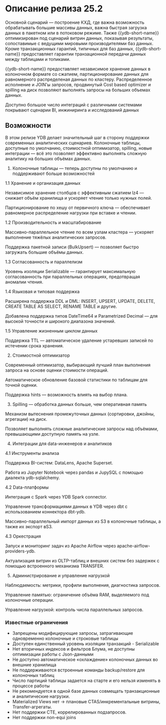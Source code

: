 # Описание релиза 25.2

Основной сценарий — построение КХД, где важна возможность обрабатывать большие массивы данных, важна быстрая загрузка данных в пакетном или в потоковом режиме. Также {{ydb-short-name}} оптимизирован под сценарий витрин данных, показывая результаты, сопоставимые с ведущими мировыми производителями баз данных. Кроме транзакционных гарантий, типичных для баз данных, {{ydb-short-name}} предоставляет гарантии транзационной передачи данных между таблицами и топиками.

{{ydb-short-name}} предоставляет независимое хранение данных в колоночном формате со сжатием, партиционирование данных для равномерного распределеная данных по кластеру. Распределенное исполнение и JOIN'ы запросов, продвинутый Cost based optimizer и spilling на диск позволяют выполнять запросы на больших объемах данных.

Доступно большое число интеграций с различными системами покрывают сценарии BI, инжиниринга и исследований данных

## Возможности
В этом релизе YDB делает значительный шаг в сторону поддержки современных аналитических сценариев.  Колоночные таблицы, доступные по умолчанию, стоимостной оптимизатор, spilling, новые интеграции — всё это позволяет эффективно выполнять сложную аналитику на больших объёмах данных.

1. Колоночные таблицы — теперь доступны по умолчанию и поддерживают больше возможностей

1.1 Хранение и организация данных

Независимое хранение столбцов с эффективным сжатием lz4 — снижает объём хранилища и ускоряет чтение только нужных полей.

Партиционирование по хешу от первичного ключа — обеспечивает равномерное распределение нагрузки при вставке и чтении.

1.2 Производительность и масштабирование

Массивно-параллельное чтение по всем узлам кластера — ускоряет выполнение тяжёлых аналитических запросов.

Поддержка пакетной записи (BulkUpsert) — позволяет быстро загружать большие объёмы данных.

1.3 Согласованность и параллелизм

Уровень изоляции Serializable — гарантирует максимальную согласованность при параллельных операциях, предотвращая аномалии чтения.

1.4 Языковая и типовая поддержка

Расширена поддержка DDL и DML: INSERT, UPSERT, UPDATE, DELETE, CREATE TABLE AS SELECT, RENAME TABLE и другие.

Добавлена поддержка типов DateTime64 и Parametrized Decimal — для высокой точности и широкого диапазона значений.

1.5 Управление жизненным циклом данных

Поддержка TTL — автоматическое удаление устаревших записей по истечении срока хранения.

2. Стоимостной оптимизатор

Современный оптимизатор, выбирающий лучший план выполнения запроса на основе оценки стоимости операций.

Автоматическое обновление базовой статистики по таблицам для точной оценки.

Поддержка hints — возможность влиять на выбор плана.

3. Spilling — обработка данных больше, чем оперативная память

Механизм вытеснения промежуточных данных (сортировки, джойны, агрегации) на диск.

Позволяет выполнять сложные аналитические запросы над объёмами, превышающими доступную память на узле.

4. Интеграции для data-инженеров и аналитиков

4.1 Инструменты анализа

Поддержка BI-систем: DataLens, Apache Superset.

Работа из Jupyter Notebook через pandas и JupySQL с помощью диалекта ydb-sqlalchemy.

4.2 Data-платформы

Интеграция с Spark через YDB Spark connector.

Управление трансформациями данных в YDB через dbt с использованием коннектора dbt-ydb.

Массивно-параллельный импорт данных из S3 в колоночные таблицы, а также их экспорт вS3.

4.3 Оркестрация

Запуск и мониторинг задач из Apache Airflow через apache-airflow-providers-ydb.

Актуализация витрин из OLTP-таблиц и внешних систем без задержек с помощью встроенного механизма TRANSFER.

5. Администрирование и управление нагрузкой

Наблюдаемость: метрики, профили выполнения, диагностика запросов.

Управление памятью: ограничение объёма RAM, выделяемого под колоночные операции.

Управление нагрузкой: контроль числа параллельных запросов.

### Известные ограничения
- Запрещены модифицирующие запросы, затрагивающие одновременно колоночные и строковые таблицы
- Доступен единственный уровень изоляции транзакций - Serializable
- Нет вторичных индексов и фильтров Блума, не доступны оптимизации работы с Json-данными
- Не доступно автоматическое «охлаждение» колоночных данных во внешние хранилища
- Не поддерживаются встроенные команды backup/restore для колоночных таблиц
- Число партиций таблицы задается на старте и его нельзя изменять в процессе работы
- Не рекомендуется в одной базе данных совмещать транзакционные и аналитические нагрузки.
- Materialized Views нет → плановые CTAS/инкрементальные витрины, Transfer-агрегаты.
- Нет поддержки CTE, коррелированных подзапросов.
- Нет поддержки non-equi joins
